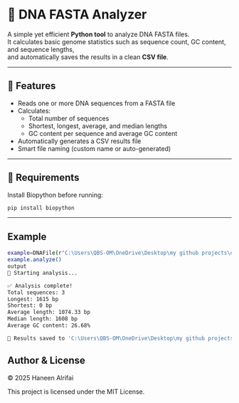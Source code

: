 # 🧬 DNA FASTA Analyzer

A simple yet efficient **Python tool** to analyze DNA FASTA files.  
It calculates basic genome statistics such as sequence count, GC content, and sequence lengths,  
and automatically saves the results in a clean **CSV file**.

---

## 🚀 Features

- Reads one or more DNA sequences from a FASTA file  
- Calculates:
  - Total number of sequences
  - Shortest, longest, average, and median lengths
  - GC content per sequence and average GC content
- Automatically generates a CSV results file  
- Smart file naming (custom name or auto-generated)

---

## 🧰 Requirements

Install Biopython before running:
```bash
pip install biopython  
```
---
## Example
```bash
example=DNAFile(r"C:\Users\QBS-OM\OneDrive\Desktop\my github projects\dna analyzer\gene.fasta", name="gene_analysis_example")
example.analyze()
output
🧬 Starting analysis...

✅ Analysis complete!
Total sequences: 3
Longest: 1615 bp
Shortest: 0 bp
Average length: 1074.33 bp
Median length: 1608 bp
Average GC content: 26.68%

💾 Results saved to 'C:\Users\QBS-OM\OneDrive\Desktop\my github projects\dna analyzer\gene_analysis_example.csv'
```
## Author & License
© 2025 Haneen Alrifai

This project is licensed under the MIT License.
